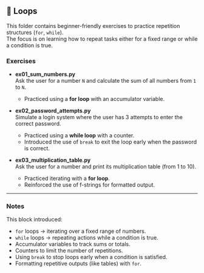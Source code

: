 ## 📂 Loops

This folder contains beginner-friendly exercises to practice repetition structures (`for`, `while`).  
The focus is on learning how to repeat tasks either for a fixed range or while a condition is true.

### Exercises
- **ex01_sum_numbers.py**  
  Ask the user for a number `N` and calculate the sum of all numbers from `1` to `N`.  
  - Practiced using a **for loop** with an accumulator variable.

- **ex02_password_attempts.py**  
  Simulate a login system where the user has 3 attempts to enter the correct password.  
  - Practiced using a **while loop** with a counter.  
  - Introduced the use of `break` to exit the loop early when the password is correct.

- **ex03_multiplication_table.py**  
  Ask the user for a number and print its multiplication table (from 1 to 10).  
  - Practiced iterating with a **for loop**.  
  - Reinforced the use of f-strings for formatted output.

---

### Notes
This block introduced:
- `for` loops → iterating over a fixed range of numbers.  
- `while` loops → repeating actions while a condition is true.  
- Accumulator variables to track sums or totals.  
- Counters to limit the number of repetitions.  
- Using `break` to stop loops early when a condition is satisfied.  
- Formatting repetitive outputs (like tables) with `for`.